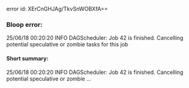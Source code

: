 error id: XErCnGHJAg/TkvSnWOBXfA==
### Bloop error:

25/06/18 00:20:20 INFO DAGScheduler: Job 42 is finished. Cancelling potential speculative or zombie tasks for this job
#### Short summary: 

25/06/18 00:20:20 INFO DAGScheduler: Job 42 is finished. Cancelling potential speculative or zombie ...